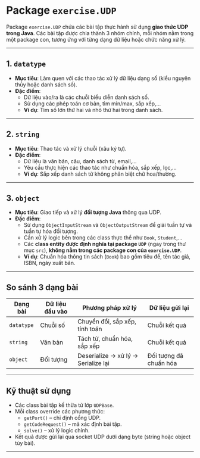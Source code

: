 # Package `exercise.UDP`

Package `exercise.UDP` chứa các bài tập thực hành sử dụng **giao thức UDP trong Java**. Các bài tập được chia thành 3 nhóm chính, mỗi nhóm nằm trong một package con, tương ứng với từng dạng dữ liệu hoặc chức năng xử lý.

---

## 1. `datatype`

- **Mục tiêu**: Làm quen với các thao tác xử lý dữ liệu dạng số (kiểu nguyên thủy hoặc danh sách số).
- **Đặc điểm**:
    - Dữ liệu vào/ra là các chuỗi biểu diễn danh sách số.
    - Sử dụng các phép toán cơ bản, tìm min/max, sắp xếp,...
    - **Ví dụ**: Tìm số lớn thứ hai và nhỏ thứ hai trong danh sách.

---

## 2. `string`

- **Mục tiêu**: Thao tác và xử lý chuỗi (xâu ký tự).
- **Đặc điểm**:
    - Dữ liệu là văn bản, câu, danh sách từ, email,...
    - Yêu cầu thực hiện các thao tác như chuẩn hóa, sắp xếp, lọc,...
    - **Ví dụ**: Sắp xếp danh sách từ không phân biệt chữ hoa/thường.

---

## 3. `object`

- **Mục tiêu**: Giao tiếp và xử lý **đối tượng Java** thông qua UDP.
- **Đặc điểm**:
    - Sử dụng `ObjectInputStream` và `ObjectOutputStream` để giải tuần tự và tuần tự hóa đối tượng.
    - Cần xử lý logic bên trong các class thực thể như `Book`, `Student`,...
    - Các **class entity được định nghĩa tại package `UDP`** (ngay trong thư mục `src`), **không nằm trong các package con của `exercise.UDP`**.
    - **Ví dụ**: Chuẩn hóa thông tin sách (`Book`) bao gồm tiêu đề, tên tác giả, ISBN, ngày xuất bản.

---

## So sánh 3 dạng bài

| Dạng bài     | Dữ liệu đầu vào | Phương pháp xử lý                    | Dữ liệu gửi lại         |
|--------------|------------------|--------------------------------------|--------------------------|
| `datatype`   | Chuỗi số         | Chuyển đổi, sắp xếp, tính toán      | Chuỗi kết quả            |
| `string`     | Văn bản          | Tách từ, chuẩn hóa, sắp xếp         | Chuỗi kết quả            |
| `object`     | Đối tượng        | Deserialize → xử lý → Serialize lại | Đối tượng đã chuẩn hóa   |

---

## Kỹ thuật sử dụng

- Các class bài tập kế thừa từ lớp `UDPBase`.
- Mỗi class override các phương thức:
    - `getPort()` – chỉ định cổng UDP.
    - `getCodeRequest()` – mã xác định bài tập.
    - `solve()` – xử lý logic chính.
- Kết quả được gửi lại qua socket UDP dưới dạng byte (string hoặc object tùy bài).

---
